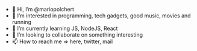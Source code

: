 - 👋 Hi, I’m @mariopolchert
- 👀 I’m interested in programming, tech gadgets, good music, movies and running 
- 🌱 I’m currently learning JS, NodeJS, React
- 💞️ I’m looking to collaborate on something interesting
- 📫 How to reach me => here, twitter, mail

<!---
mariopolchert/mariopolchert is a ✨ special ✨ repository because its `README.md` (this file) appears on your GitHub profile.
You can click the Preview link to take a look at your changes.
--->
